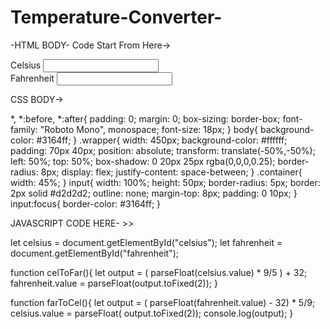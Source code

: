 # Temperature-Converter-
-HTML BODY- 
Code Start From Here->
<head>
    <title>Temperature Conversion</title>
    <!--Google font-->
    <link rel="preconnect" href="https://fonts.gstatic.com">
    <link href="https://fonts.googleapis.com/css2?family=Roboto+Mono:wght@500&display=swap" rel="stylesheet">
    <!--Stylesheet-->
    <link rel="stylesheet" href="style.css">
</head>
<body>
    <div class="wrapper">
        <div class="container">
            <label for="celsius">Celsius</label>
            <input type="number" id="celsius" oninput= "celToFar()">
        </div>
        <div class="container">
            <label for="fahrenheit">Fahrenheit</label>
            <input type="number" id="fahrenheit" oninput = "farToCel()">
        </div>
    </div>
    <script src="script.js"></script>
</body>
</html>

CSS BODY->

*,
*:before,
*:after{
    padding: 0;
    margin: 0;
    box-sizing: border-box;
    font-family: "Roboto Mono", monospace;
    font-size: 18px;
}
body{
    background-color: #3164ff;
}
.wrapper{
    width: 450px;
    background-color: #ffffff;
    padding: 70px 40px;
    position: absolute;
    transform: translate(-50%,-50%);
    left: 50%;
    top: 50%;
    box-shadow: 0 20px 25px rgba(0,0,0,0.25);
    border-radius: 8px;
    display: flex;
    justify-content: space-between;
}
.container{
    width: 45%;
}
input{
    width: 100%;
    height: 50px;
    border-radius: 5px;
    border: 2px solid #d2d2d2;
    outline: none;
    margin-top: 8px;
    padding: 0 10px;
}
input:focus{
    border-color: #3164ff;
}

JAVASCRIPT CODE HERE- >>

let celsius = document.getElementById("celsius");
let fahrenheit = document.getElementById("fahrenheit");

function celToFar(){
    let output = ( parseFloat(celsius.value) * 9/5 ) + 32;
    fahrenheit.value = parseFloat(output.toFixed(2));
}

function farToCel(){
    let output = ( parseFloat(fahrenheit.value) - 32) * 5/9;
    celsius.value = parseFloat( output.toFixed(2));
    console.log(output);
}
